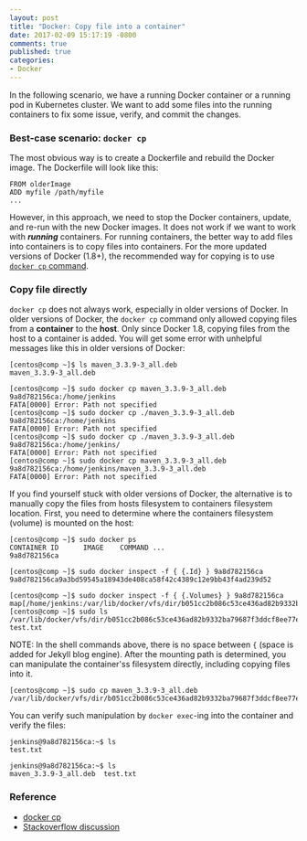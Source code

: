 ```yaml
---
layout: post
title: "Docker: Copy file into a container"
date: 2017-02-09 15:17:19 -0800
comments: true
published: true
categories: 
- Docker
---
```


In the following scenario, we have a running Docker container or a running pod in Kubernetes cluster.
We want to add some files into the running containers to fix some issue, verify, and commit the changes.

### Best-case scenario: `docker cp`

The most obvious way is to create a Dockerfile and rebuild the Docker image.
The Dockerfile will look like this:

``` plain Dockerfile
FROM olderImage
ADD myfile /path/myfile
...
```

However, in this approach, we need to stop the Docker containers, update, and re-run with the new Docker images. 
It does not work if we want to work with ***running*** containers. 
For running containers, the better way to add files into containers is to copy files into containers.
For the more updated versions of Docker (1.8+), the recommended way for copying is to use [`docker cp` command](https://docs.docker.com/engine/reference/commandline/cp/).

### Copy file directly

`docker cp` does not always work, especially in older versions of Docker.
In older versions of Docker, the `docker cp` command only allowed copying files from a **container** to the **host**.
Only since Docker 1.8, copying files from the host to a container is added. 
You will get some error with unhelpful messages like this in older versions of Docker:

``` plain Unsupported "docker cp"
[centos@comp ~]$ ls maven_3.3.9-3_all.deb
maven_3.3.9-3_all.deb

[centos@comp ~]$ sudo docker cp maven_3.3.9-3_all.deb 9a8d782156ca:/home/jenkins
FATA[0000] Error: Path not specified
[centos@comp ~]$ sudo docker cp ./maven_3.3.9-3_all.deb 9a8d782156ca:/home/jenkins
FATA[0000] Error: Path not specified
[centos@comp ~]$ sudo docker cp ./maven_3.3.9-3_all.deb 9a8d782156ca:/home/jenkins/
FATA[0000] Error: Path not specified
[centos@comp ~]$ sudo docker cp maven_3.3.9-3_all.deb 9a8d782156ca:/home/jenkins/maven_3.3.9-3_all.deb
FATA[0000] Error: Path not specified
```

If you find yourself stuck with older versions of Docker, the alternative is to manually copy the files from hosts filesystem to containers filesystem location.
First, you need to determine where the containers filesystem (volume) is mounted on the host:

``` plain Using inspect to find Volume location
[centos@comp ~]$ sudo docker ps
CONTAINER ID      IMAGE    COMMAND ...
9a8d782156ca

[centos@comp ~]$ sudo docker inspect -f { {.Id} } 9a8d782156ca
9a8d782156ca9a3bd59545a18943de408ca58f42c4389c12e9bb43f4ad239d52

[centos@comp ~]$ sudo docker inspect -f { {.Volumes} } 9a8d782156ca
map[/home/jenkins:/var/lib/docker/vfs/dir/b051cc2b086c53ce436ad82b9332ba79687f3ddcf8ee77e3f8264e7cafe32438]
[centos@comp ~]$ sudo ls /var/lib/docker/vfs/dir/b051cc2b086c53ce436ad82b9332ba79687f3ddcf8ee77e3f8264e7cafe32438
test.txt
```

NOTE: In the shell commands above, there is no space between `{` (space is added for Jekyll blog engine). 
After the mounting path is determined, you can manipulate the container'ss filesystem directly, including copying files into it.

``` plain Directly copy file into containers filesystem
[centos@comp ~]$ sudo cp maven_3.3.9-3_all.deb /var/lib/docker/vfs/dir/b051cc2b086c53ce436ad82b9332ba79687f3ddcf8ee77e3f8264e7cafe32438
```

You can verify such manipulation by `docker exec`-ing into the container and verify the files:

``` plain Before and After
jenkins@9a8d782156ca:~$ ls
test.txt

jenkins@9a8d782156ca:~$ ls
maven_3.3.9-3_all.deb  test.txt
```

### Reference

* [docker cp](https://docs.docker.com/engine/reference/commandline/cp/)
* [Stackoverflow discussion](http://stackoverflow.com/questions/22907231/copying-files-from-host-to-docker-container)
